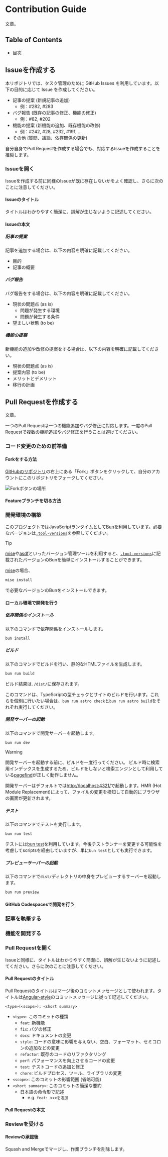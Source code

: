# Contribution Guide

文章。

## Table of Contents

- 目次

## Issueを作成する

本リポジトリでは、タスク管理のために GitHub Issues を利用しています。以下の目的に応じて Issue を作成してください。

- 記事の提案 (新規記事の追加)
  - 例：#282, #283
- バグ報告 (既存の記事の修正、機能の修正)
  - 例：#82, #202
- 機能の提案 (新機能の追加、既存機能の改修)
  - 例：#242, #28, #232, #191, ...
- その他 (質問、議論、依存関係の更新)

自分自身でPull Requestを作成する場合でも、対応するIssueを作成することを推奨します。

### Issueを開く

Issueを作成する前に同様のIssueが既に存在しないかをよく確認し、さらに次のことに注意してください。

#### Issueのタイトル

タイトルはわかりやすく簡潔に、誤解が生じないように記述してください。

#### Issueの本文

##### 記事の提案

記事を追加する場合は、以下の内容を明確に記載してください。

- 目的
- 記事の概要

##### バグ報告

バグ報告をする場合は、以下の内容を明確に記載してください。

- 現状の問題点 (as is)
  - 問題が発生する環境
  - 問題が発生する条件
- 望ましい状態 (to be)

##### 機能の提案

新機能の追加や改修の提案をする場合は、以下の内容を明確に記載してください。

- 現状の問題点 (as is)
- 提案内容 (to be)
- メリットとデメリット
- 移行の計画

## Pull Requestを作成する

文章。

一つのPull Requestは一つの機能追加やバグ修正に対応します。一度のPull Requestで複数の機能追加やバグ修正を行うことは避けてください。

### コード変更のための前準備

#### Forkをする方法

[GitHubのリポジトリ](https://github.com/ricora/alg-blog)の右上にある「Fork」ボタンをクリックして、自分のアカウントにこのリポジトリをフォークしてください。

![Forkボタンの場所](https://github.com/ricora/alg.tus-ricora.com/assets/96561881/3667c988-4867-40a3-8f5f-52c787de32e4)

#### Featureブランチを切る方法

### 開発環境の構築

このプロジェクトではJavaScriptランタイムとして[Bun](https://bun.sh/)を利用しています。必要なバージョンは[`.tool-versions`](./.tool-versions)を参照してください。

<!-- prettier-ignore -->
> [!TIP]
> [mise](https://github.com/jdx/mise)や[asdf](https://asdf-vm.com/)といったバージョン管理ツールを利用すると、[`.tool-versions`](./.tool-versions)に記載されたバージョンのBunを簡単にインストールすることができます。
>
> [mise](https://github.com/jdx/mise)の場合、
>
> ```sh
> mise install
> ```
>
> で必要なバージョンのBunをインストールできます。

#### ローカル環境で開発を行う

##### 依存関係のインストール

以下のコマンドで依存関係をインストールします。

```sh
bun install
```

##### ビルド

以下のコマンドでビルドを行い、静的なHTMLファイルを生成します。

```sh
bun run build
```

ビルド結果は`./dist/`に保存されます。

このコマンドは、TypeScriptの型チェックとサイトのビルドを行います。これらを個別に行いたい場合は、`bun run astro check`と`bun run astro build`をそれぞれ実行してください。

##### 開発サーバーの起動

以下のコマンドで開発サーバーを起動します。

```sh
bun run dev
```

> [!WARNING]
> 開発サーバーを起動する前に、ビルドを一度行ってください。
> ビルド時に検索用インデックスを生成するため、ビルドをしないと検索エンジンとして利用している[pagefind](https://pagefind.app/)が正しく動作しません。

開発サーバーはデフォルトでは[http://localhost:4321/](http://localhost:4321/)で起動します。HMR (Hot Module Replacement)によって、ファイルの変更を検知して自動的にブラウザの画面が更新されます。

##### テスト

以下のコマンドでテストを実行します。

```sh
bun run test
```

テストには[bun test](https://bun.sh/docs/cli/test)を利用しています。今後テストランナーを変更する可能性を考慮してscriptsを経由していますが、単に`bun test`としても実行できます。

##### プレビューサーバーの起動

以下のコマンドで`dist/`ディレクトリの中身をプレビューするサーバーを起動します。

```sh
bun run preview
```

#### GitHub Codespacesで開発を行う

### 記事を執筆する

### 機能を開発する

### Pull Requestを開く

Issueと同様に、タイトルはわかりやすく簡潔に、誤解が生じないように記述してください。さらに次のことに注意してください。

#### Pull Requestのタイトル

Pull Requestのタイトルはマージ後のコミットメッセージとして使われます。タイトルは[Angular-style](https://github.com/angular/angular/blob/main/CONTRIBUTING.md#type)のコミットメッセージに従って記述してください。

```plaintext
<type>(<scope>): <short summary>
```

- `<type>`: このコミットの種類
  - `feat`: 新機能
  - `fix`: バグの修正
  - `docs`: ドキュメントの変更
  - `style`: コードの意味に影響を与えない、空白、フォーマット、セミコロンの追加などの変更
  - `refactor`: 既存のコードのリファクタリング
  - `perf`: パフォーマンスを向上させるコードの変更
  - `test`: テストコードの追加と修正
  - `chore`: ビルドプロセス、ツール、ライブラリの変更
- `<scope>`: このコミットの影響範囲 (省略可能)
- `<short summary>`: このコミットの簡潔な要約
  - 日本語の命令形で記述
    - e.g. `feat: xxxを追加`

#### Pull Requestの本文

### Reviewを受ける

#### Reviewの承認後

Squash and Mergeでマージし、作業ブランチを削除します。
